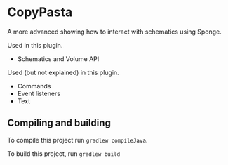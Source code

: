 # CopyPasta

A more advanced showing how to interact with schematics using Sponge.

Used in this plugin.
* Schematics and Volume API

Used (but not explained) in this plugin.
* Commands
* Event listeners
* Text

## Compiling and building
To compile this project run `gradlew compileJava`.

To build this project, run `gradlew build`